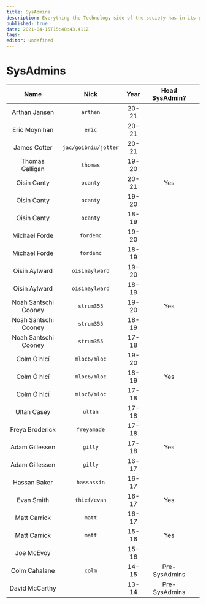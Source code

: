 ```yaml
---
title: SysAdmins
description: Everything the Technology side of the society has in its possession
published: true
date: 2021-04-15T15:48:43.411Z
tags: 
editor: undefined
---
```


# SysAdmins

| Name                 | Nick                            | Year  | Head SysAdmin? |   |
|:--------------------:|:-------------------------------:|:-----:|:--------------:|---|
| Arthan Jansen        | `arthan`                        | 20-21 |                |   |
| Eric Moynihan        | `eric`	             | 20-21 |                |   |
| James Cotter         | `jac/goibniu/jotter`            | 20-21 |                |   |
| Thomas Galligan      | `thomas`                        | 19-20 |                |   |
| Oisin Canty          | `ocanty`                        | 20-21 | Yes            |   |
| Oisin Canty          | `ocanty`                        | 19-20 |                |   |
| Oisin Canty          | `ocanty`                        | 18-19 |                |   |
| Michael Forde        | `fordemc`                       | 19-20 |                |   |
| Michael Forde        | `fordemc`                       | 18-19 |                |   |
| Oisin Aylward        | `oisinaylward`                  | 19-20 |                |   |
| Oisin Aylward        | `oisinaylward`                  | 18-19 |                |   |
| Noah Santschi Cooney | `strum355`                      | 19-20 | Yes            |   |
| Noah Santschi Cooney | `strum355`                      | 18-19 |                |   |
| Noah Santschi Cooney | `strum355`                      | 17-18 |                |   |
| Colm Ó hIcí          | `mloc6/mloc`                    | 19-20 |                |   |
| Colm Ó hIcí          | `mloc6/mloc`                    | 18-19 | Yes            |   |
| Colm Ó hIcí          | `mloc6/mloc`                    | 17-18 |                |   |
| Ultan Casey          | `ultan`                         | 17-18 |                |   |
| Freya  Broderick     | `freyamade`                     | 17-18 |                |   |
| Adam Gillessen       | `gilly`                         | 17-18 | Yes            |   |
| Adam Gillessen       | `gilly`                         | 16-17 |                |   |
| Hassan Baker         | `hassassin`                     | 16-17 |                |   |
| Evan Smith           | `thief/evan`                    | 16-17 | Yes            |   |
| Matt Carrick         | `matt`                          | 16-17 |                |   |
| Matt Carrick         | `matt`                          | 15-16 | Yes            |   |
| Joe McEvoy           |                                 | 15-16 |                |   |
| Colm Cahalane        | `colm`                          | 14-15 | Pre-SysAdmins  |   |
| David McCarthy       |                                 | 13-14 | Pre-SysAdmins  |   |

